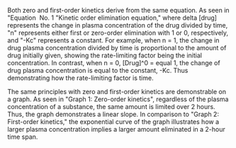 Both zero and first-order kinetics derive from the same equation. As seen in "Equation  No. 1 "Kinetic order elimination equation," where delta [drug] represents the change in plasma concentration of the drug divided by time, "n" represents either first or zero-order elimination with 1 or 0, respectively, and "-Kc" represents a constant. For example, when n = 1, the change in drug plasma concentration divided by time is proportional to the amount of drug initially given, showing the rate-limiting factor being the initial concentration. In contrast, when n = 0, [Drug]^0 = equal 1, the change of drug plasma concentration is equal to the constant, -Kc. Thus demonstrating how the rate-limiting factor is time.

The same principles with zero and first-order kinetics are demonstrable on a graph. As seen in "Graph 1: Zero-order kinetics", regardless of the plasma concentration of a substance, the same amount is limited over 2 hours. Thus, the graph demonstrates a linear slope. In comparison to "Graph 2: First-order kinetics," the exponential curve of the graph illustrates how a larger plasma concentration implies a larger amount eliminated in a 2-hour time span.